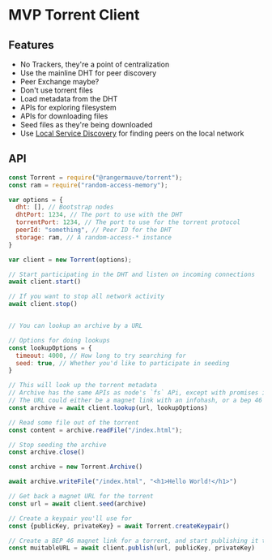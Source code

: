 # MVP Torrent Client

## Features

- No Trackers, they're a point of centralization
- Use the mainline DHT for peer discovery
- Peer Exchange maybe?
- Don't use torrent files
- Load metadata from the DHT
- APIs for exploring filesystem
- APIs for downloading files
- Seed files as they're being downloaded
- Use [Local Service Discovery](http://bittorrent.org/beps/bep_0014.html) for finding peers on the local network

## API

```javascript
const Torrent = require("@rangermauve/torrent");
const ram = require("random-access-memory");

var options = {
  dht: [], // Bootstrap nodes
  dhtPort: 1234, // The port to use with the DHT
  torrentPort: 1234, // The port to use for the torrent protocol
  peerId: "something", // Peer ID for the DHT
  storage: ram, // A random-access-* instance
}

var client = new Torrent(options);

// Start participating in the DHT and listen on incoming connections
await client.start()

// If you want to stop all network activity
await client.stop()


// You can lookup an archive by a URL

// Options for doing lookups
const lookupOptions = {
  timeout: 4000, // How long to try searching for
  seed: true, // Whether you'd like to participate in seeding
}

// This will look up the torrent metadata
// Archive has the same APIs as node's `fs` APi, except with promises in addition to callbacks
// The URL could either be a magnet link with an infohash, or a bep 46 mutable item
const archive = await client.lookup(url, lookupOptions)

// Read some file out of the torrent
const content = archive.readFile("/index.html");

// Stop seeding the archive
const archive.close()

const archive = new Torrent.Archive()

await archive.writeFile("/index.html", "<h1>Hello World!</h1>")

// Get back a magnet URL for the torrent
const url = await client.seed(archive)

// Create a keypair you'll use for 
const {publicKey, privateKey} = await Torrent.createKeypair()

// Create a BEP 46 magnet link for a torrent, and start publishing it to the DHT
const muitableURL = await client.publish(url, publicKey, privateKey)

```



















